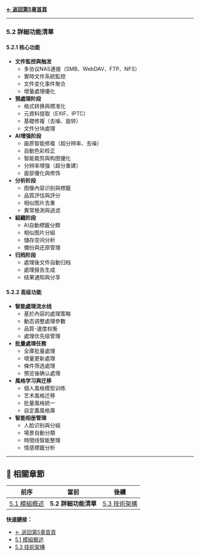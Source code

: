 **[← 返回第5章首頁](ch5-index.md)**

---

### 5.2 詳細功能清單

#### 5.2.1 核心功能
- **文件監控與触发**
  - 多协议NAS連接（SMB、WebDAV、FTP、NFS）
  - 實時文件系統監控
  - 文件变化事件聚合
  - 增量處理優化
- **預處理阶段**
  - 格式转换與標准化
  - 元資料提取（EXIF、IPTC）
  - 基礎修複（去噪、旋转）
  - 文件分块處理
- **AI增强阶段**
  - 画质智能修複（超分辨率、去噪）
  - 自動色彩校正
  - 智能裁剪與构图優化
  - 分辨率增强（超分重建）
  - 面部優化與修饰
- **分析阶段**
  - 图像內容识别與標籤
  - 品質評估與評分
  - 相似图片去重
  - 異常檢測與過滤
- **組織阶段**
  - AI自動標籤分類
  - 相似图片分組
  - 儲存空间分析
  - 備份與还原管理
- **归档阶段**
  - 處理後文件自動归档
  - 處理报告生成
  - 结果通知與分享

#### 5.2.2 高级功能
- **智能處理流水线**
  - 基於內容的處理策略
  - 動态调整處理參數
  - 品質-速度权衡
  - 處理优先级管理
- **批量處理任務**
  - 全庫批量處理
  - 增量更新處理
  - 條件筛选處理
  - 預览後确认處理
- **風格学习與迁移**
  - 個人風格模型训练
  - 艺术風格迁移
  - 批量風格統一
  - 自定義風格庫
- **智能相册管理**
  - 人脸识别與分組
  - 場景自動分類
  - 時間线智能整理
  - 情感標籤分析

---

## 📑 相關章節

| 前序 | 當前 | 後續 |
|-----|------|------|
| [5.1 模組概述](ch5-1-模組概述.md) | **5.2 詳細功能清單** | [5.3 技術架構](ch5-3-技術架構.md) |

**快速鏈接：**
- [← 返回第5章首頁](ch5-index.md)
- [5.1 模組概述](ch5-1-模組概述.md)
- [5.3 技術架構](ch5-3-技術架構.md)
